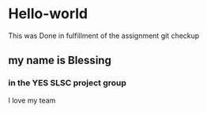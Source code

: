 # Hello-world
This was Done in fulfillment of the assignment git checkup
## my name is Blessing 
### in the YES SLSC project group
I love my team
